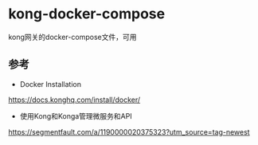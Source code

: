 # kong-docker-compose

kong网关的docker-compose文件，可用

## 参考

- Docker Installation

https://docs.konghq.com/install/docker/

- 使用Kong和Konga管理微服务和API

https://segmentfault.com/a/1190000020375323?utm_source=tag-newest
